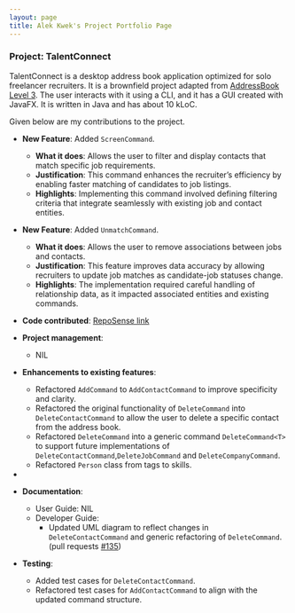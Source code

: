 ```yaml
---
layout: page
title: Alek Kwek's Project Portfolio Page
---
```


### Project: TalentConnect

TalentConnect is a desktop address book application optimized for solo freelancer recruiters. It is a brownfield project adapted from [AddressBook Level 3](https://se-education.org/addressbook-level3/). The user interacts with it using a CLI, and it has a GUI created with JavaFX. It is written in Java and has about 10 kLoC.

Given below are my contributions to the project.

* **New Feature**: Added `ScreenCommand`.
  * **What it does**: Allows the user to filter and display contacts that match specific job requirements.
  * **Justification**: This command enhances the recruiter’s efficiency by enabling faster matching of candidates to job listings.
  * **Highlights**: Implementing this command involved defining filtering criteria that integrate seamlessly with existing job and contact entities.

* **New Feature**: Added `UnmatchCommand`.
  * **What it does**: Allows the user to remove associations between jobs and contacts.
  * **Justification**: This feature improves data accuracy by allowing recruiters to update job matches as candidate-job statuses change.
  * **Highlights**: The implementation required careful handling of relationship data, as it impacted associated entities and existing commands.

* **Code contributed**: [RepoSense link](https://nus-cs2103-ay2425s1.github.io/tp-dashboard/?search=alekkwek18&sort=groupTitle&sortWithin=title&timeframe=commit&mergegroup=&groupSelect=groupByRepos&breakdown=true&since=2024-09-20&tabOpen=true&tabType=authorship&tabAuthor=AlekKwek18&tabRepo=AY2425S1-CS2103-F13-4%2Ftp%5Bmaster%5D&authorshipIsMergeGroup=false&authorshipFileTypes=docs~functional-code~test-code~other&authorshipIsBinaryFileTypeChecked=false&authorshipIsIgnoredFilesChecked=false&checkedFileTypes=docs~functional-code~test-code~other)

* **Project management**:
  * NIL

* **Enhancements to existing features**:
  * Refactored `AddCommand` to `AddContactCommand` to improve specificity and clarity.
  * Refactored the original functionality of `DeleteCommand` into `DeleteContactCommand` to allow the user to delete a specific contact from the address book.
  * Refactored `DeleteCommand` into a generic command `DeleteCommand<T>` to support future implementations of `DeleteContactCommand`,`DeleteJobCommand` and `DeleteCompanyCommand`.
  * Refactored `Person` class from tags to skills.

* 
* **Documentation**:
  * User Guide: NIL
  * Developer Guide:
    * Updated UML diagram to reflect changes in `DeleteContactCommand` and generic refactoring of `DeleteCommand`. (pull requests [#135](https://github.com/AY2425S1-CS2103-F13-4/tp/pull/135)) 

* **Testing**:
  * Added test cases for `DeleteContactCommand`.
  * Refactored test cases for `AddContactCommand` to align with the updated command structure.
